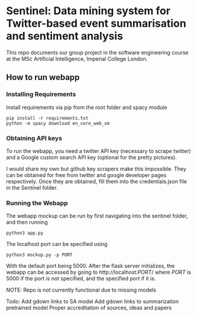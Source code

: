 <h1>Sentinel: Data mining system for Twitter-based event summarisation and sentiment analysis</h1>
  
This repo documents our group project in the software engineering course at the MSc Artificial Intelligence, Imperial College London.

<h2>How to run webapp</h2>

<h3> Installing Requirements </h3>

Install requirements via pip from the root folder and spacy module

```
pip install -r requirements.txt
python -m spacy download en_core_web_sm
```

<h3> Obtaining API keys </h3>

To run the webapp, you need a twitter API key (necessary to scrape twitter) and a Google custom search API key (optional for the pretty pictures).

I would share my own but github key scrapers make this impossible.
They can be obtained for free from twitter and google developer pages respectively.
Once they are obtained, fill them into the credentials.json file in the Sentinel folder. 

<h3> Running the Webapp </h3>

The webapp mockup can be run by first navigating into the sentinel folder, and then running

```
python3 app.py
```

The localhost port can be specified using 

```
python3 mockup.py -p PORT
```

With the default port being 5000.
After the flask server initializes, the webapp can be accessed by going to http://localhost:$PORT$/ where $PORT$ is 5000 if the port is not specified, and the specified port if it is. 


NOTE: Repo is not currently functional due to missing models

Todo: 
Add gdown links to SA model
Add gdown links to summarization pretrained model
Proper accreditation of sources, ideas and papers

